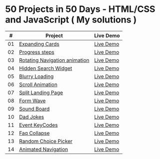 # 50 Projects in 50 Days - HTML/CSS and JavaScript ( My solutions )


|  #  | Project                                                                                                                     | Live Demo                                                                         |
| :-: | --------------------------------------------------------------------------------------------------------------------------- | --------------------------------------------------------------------------------- |
| 01  | [Expanding Cards](https://github.com/ChapST1/50-days-of-js/tree/master/day-1)                             | [Live Demo](https://chapst1.github.io/50-days-of-js/day-1/)               |      |
| 02  | [Progress steps](https://github.com/ChapST1/50-days-of-js/tree/master/day-2)                             | [Live Demo](https://chapst1.github.io/50-days-of-js/day-2/)               |      |
| 03  | [Rotating Navigation animation](https://github.com/ChapST1/50-days-of-js/tree/master/day-3)                             | [Live Demo](https://chapst1.github.io/50-days-of-js/day-3/)               |      |
| 04  | [Hidden Search Widget](https://github.com/ChapST1/50-days-of-js/tree/master/day-4)                             | [Live Demo](https://chapst1.github.io/50-days-of-js/day-4/)               |      |
| 05  | [Blurry Loading](https://github.com/ChapST1/50-days-of-js/tree/master/day-5)                             | [Live Demo](https://chapst1.github.io/50-days-of-js/day-5/)               |      |
| 06  | [Scroll Animation](https://github.com/ChapST1/50-days-of-js/tree/master/day-6)                             | [Live Demo](https://chapst1.github.io/50-days-of-js/day-6/)               |      |
| 07  | [Split Landing Page](https://github.com/ChapST1/50-days-of-js/tree/master/day-7)                             | [Live Demo](https://chapst1.github.io/50-days-of-js/day-7/)               |      |
| 08  | [Form Wave](https://github.com/ChapST1/50-days-of-js/tree/master/day-8)                             | [Live Demo](https://chapst1.github.io/50-days-of-js/day-8/)               |      |
| 09  | [Sound Board](https://github.com/ChapST1/50-days-of-js/tree/master/day-9)                             | [Live Demo](https://chapst1.github.io/50-days-of-js/day-9/)               |      |
| 10  | [Dad Jokes](https://github.com/ChapST1/50-days-of-js/tree/master/day-10)                             | [Live Demo](https://chapst1.github.io/50-days-of-js/day-10/)               |      |
| 11  | [Event KeyCodes](https://github.com/ChapST1/50-days-of-js/tree/master/day-11)                             | [Live Demo](https://chapst1.github.io/50-days-of-js/day-11/)               |      |
| 12  | [Faq Collapse](https://github.com/ChapST1/50-days-of-js/tree/master/day-12)                             | [Live Demo](https://chapst1.github.io/50-days-of-js/day-12/)               |      |
| 13  | [Random Choice Picker](https://github.com/ChapST1/50-days-of-js/tree/master/day-13)                             | [Live Demo](https://chapst1.github.io/50-days-of-js/day-13/)               |      |
| 14  | [Animated Navigation](https://github.com/ChapST1/50-days-of-js/tree/master/day-14)                             | [Live Demo](https://chapst1.github.io/50-days-of-js/day-14/)               |      |




